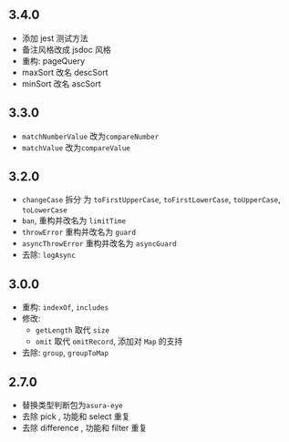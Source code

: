 ## 3.4.0

- 添加 jest 测试方法
- 备注风格改成 jsdoc 风格
- 重构: pageQuery
- maxSort 改名 descSort
- minSort 改名 ascSort

## 3.3.0

- `matchNumberValue` 改为`compareNumber`
- `matchValue` 改为`compareValue`

## 3.2.0

- `changeCase` 拆分 为 `toFirstUpperCase`, `toFirstLowerCase`, `toUpperCase`, `toLowerCase`
- `ban`, 重构并改名为 `limitTime`
- `throwError` 重构并改名为 `guard`
- `asyncThrowError` 重构并改名为 `asyncGuard`
- 去除:  `logAsync`

## 3.0.0

- 重构: `indexOf`, `includes`
- 修改:
  - `getLength` 取代 `size`
  - `omit` 取代 `omitRecord`, 添加对 `Map` 的支持
- 去除: `group`, `groupToMap`

## 2.7.0

- 替换类型判断包为`asura-eye`
- 去除 pick , 功能和 select 重复
- 去除 difference , 功能和 filter 重复

